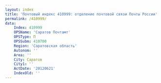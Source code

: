 ```yaml
---
layout: index
title: 'Почтовый индекс 410999: отделение почтовой связи Почты России'
permalink: /410999/
data:
    Index: 410999
    OPSName: 'Саратов Почтамт'
    OPSType: П
    OPSSubm: 410700
    Region: 'Саратовская область'
    Autonom: ''
    Area: ''
    City: Саратов
    City1: ''
    ActDate: '20120621'
    IndexOld: ''
---
```

